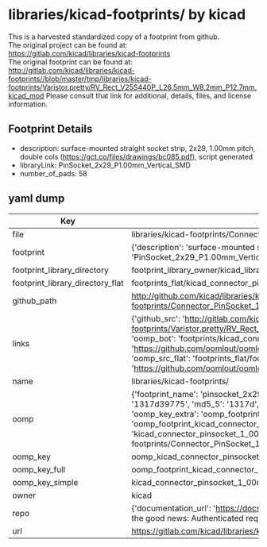 # libraries/kicad-footprints/ by kicad  
This is a harvested standardized copy of a footprint from github.  
The original project can be found at:  
https://gitlab.com/kicad/libraries/kicad-footprints  
The original footprint can be found at:
http://gitlab.com/kicad/libraries/kicad-footprints//blob/master/tmp/libraries/kicad-footprints/Varistor.pretty/RV_Rect_V25S440P_L26.5mm_W8.2mm_P12.7mm.kicad_mod
Please consult that link for additional, details, files, and license information.  
## Footprint Details
* description: surface-mounted straight socket strip, 2x29, 1.00mm pitch, double cols (https://gct.co/files/drawings/bc085.pdf), script generated  
* libraryLink: PinSocket_2x29_P1.00mm_Vertical_SMD  
* number_of_pads: 58  
## yaml dump  
| Key | Value |  
| --- | --- |  
| file | libraries/kicad-footprints/Connector_PinSocket_1.00mm.pretty/PinSocket_2x29_P1.00mm_Vertical_SMD.kicad_mod |  
| footprint | {'description': 'surface-mounted straight socket strip, 2x29, 1.00mm pitch, double cols (https://gct.co/files/drawings/bc085.pdf), script generated', 'libraryLink': 'PinSocket_2x29_P1.00mm_Vertical_SMD', 'number_of_pads': 58} |  
| footprint_library_directory | footprint_library_owner/kicad_libraries/kicad-footprints/ |  
| footprint_library_directory_flat | footprints_flat/kicad_connector_pinsocket_1_00mm_pinsocket_2x29_p1_00mm_vertical_smd/working |  
| github_path | http://github.com/kicad/libraries/kicad-footprints//blob/master/tmp/libraries/kicad-footprints/Connector_PinSocket_1.00mm.pretty/PinSocket_2x29_P1.00mm_Vertical_SMD.kicad_mod |  
| links | {'github_src': 'http://gitlab.com/kicad/libraries/kicad-footprints//blob/master/tmp/libraries/kicad-footprints/Varistor.pretty/RV_Rect_V25S440P_L26.5mm_W8.2mm_P12.7mm.kicad_mod', 'github_src_repo': 'https://gitlab.com/kicad/libraries/kicad-footprints', 'oomp_bot': 'footprints/kicad_connector_pinsocket_1_00mm_pinsocket_2x29_p1_00mm_vertical_smd/working', 'oomp_bot_github': 'https://github.com/oomlout/oomlout_oomp_footprint_bot/tree/main/footprints/kicad_connector_pinsocket_1_00mm_pinsocket_2x29_p1_00mm_vertical_smd/working', 'oomp_src_flat': 'footprints_flat/footprints_flat/kicad_connector_pinsocket_1_00mm_pinsocket_2x29_p1_00mm_vertical_smd/working', 'oomp_src_flat_github': 'https://github.com/oomlout/oomlout_oomp_footprint_src/tree/main/footprints_flat/kicad_connector_pinsocket_1_00mm_pinsocket_2x29_p1_00mm_vertical_smd/working'} |  
| name | libraries/kicad-footprints/ |  
| oomp | {'footprint_name': 'pinsocket_2x29_p1_00mm_vertical_smd', 'library_name': 'connector_pinsocket_1_00mm', 'md5': '1317d39775ff654614c286468c2cc4b4', 'md5_10': '1317d39775', 'md5_5': '1317d', 'md5_6': '1317d3', 'oomp_key': 'oomp_kicad_connector_pinsocket_1_00mm_pinsocket_2x29_p1_00mm_vertical_smd', 'oomp_key_extra': 'oomp_footprint_kicad_connector_pinsocket_1_00mm_pinsocket_2x29_p1_00mm_vertical_smd', 'oomp_key_full': 'oomp_footprint_kicad_connector_pinsocket_1_00mm_pinsocket_2x29_p1_00mm_vertical_smd_1317d3', 'oomp_key_simple': 'kicad_connector_pinsocket_1_00mm_pinsocket_2x29_p1_00mm_vertical_smd', 'original_filename': 'libraries/kicad-footprints/Connector_PinSocket_1.00mm.pretty/PinSocket_2x29_P1.00mm_Vertical_SMD.kicad_mod', 'owner_name': 'kicad'} |  
| oomp_key | oomp_kicad_connector_pinsocket_1_00mm_pinsocket_2x29_p1_00mm_vertical_smd |  
| oomp_key_full | oomp_footprint_kicad_connector_pinsocket_1_00mm_pinsocket_2x29_p1_00mm_vertical_smd |  
| oomp_key_simple | kicad_connector_pinsocket_1_00mm_pinsocket_2x29_p1_00mm_vertical_smd |  
| owner | kicad |  
| repo | {'documentation_url': 'https://docs.github.com/rest/overview/resources-in-the-rest-api#rate-limiting', 'message': "API rate limit exceeded for 84.66.173.59. (But here's the good news: Authenticated requests get a higher rate limit. Check out the documentation for more details.)"} |  
| url | https://gitlab.com/kicad/libraries/kicad-footprints |  

